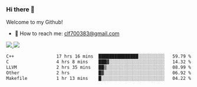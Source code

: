### Hi there 👋

<!--
**clingfei/clingfei** is a ✨ _special_ ✨ repository because its `README.md` (this file) appears on your GitHub profile.

Here are some ideas to get you started:

- 🔭 I’m currently working on ...
- 🌱 I’m currently learning ...
- 👯 I’m looking to collaborate on ...
- 🤔 I’m looking for help with ...
- 💬 Ask me about ...
- 📫 How to reach me: ...
- 😄 Pronouns: ...
- ⚡ Fun fact: ...
-->
Welcome to my Github!
- 📧 How to reach me: clf700383@gmail.com

<a href="https://github.com/anuraghazra/github-readme-stats">
  <img src="https://github-readme-stats.vercel.app/api?username=clingfei&count_private=true&show_icons=true&include_all_commits=true&line_height=21&hide_border=true&repo=github-readme-stats" />
</a>
<a href="https://github.com/anuraghazra/convoychat">
  <img src="https://github-readme-stats.vercel.app/api/top-langs/?username=clingfei&hide=Tcl,Perl,Makefile,CSS,HTML,Yacc,Lex,Verilog&langs_count=6&layout=compact&hide_border=true&repo=convoychat" />
</a>

<!--START_SECTION:waka-->

```txt
C++                17 hrs 16 mins  ███████████████░░░░░░░░░░   59.79 %
C                  4 hrs 8 mins    ███▓░░░░░░░░░░░░░░░░░░░░░   14.32 %
LLVM               2 hrs 35 mins   ██▒░░░░░░░░░░░░░░░░░░░░░░   08.99 %
Other              2 hrs           █▓░░░░░░░░░░░░░░░░░░░░░░░   06.92 %
Makefile           1 hr 13 mins    █░░░░░░░░░░░░░░░░░░░░░░░░   04.22 %
```

<!--END_SECTION:waka-->
